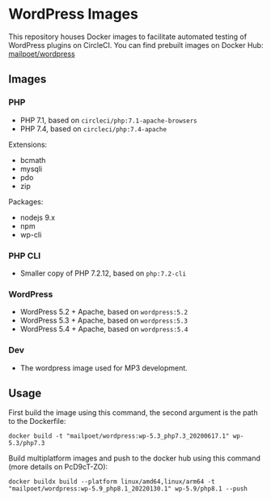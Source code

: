 # WordPress Images

This repository houses Docker images to facilitate automated testing of WordPress plugins on CircleCI.
You can find prebuilt images on Docker Hub: [mailpoet/wordpress](https://hub.docker.com/r/mailpoet/wordpress/)

## Images

### PHP

- PHP 7.1, based on `circleci/php:7.1-apache-browsers`
- PHP 7.4, based on `circleci/php:7.4-apache`

Extensions:

- bcmath
- mysqli
- pdo
- zip

Packages:

- nodejs 9.x
- npm
- wp-cli

### PHP CLI

- Smaller copy of PHP 7.2.12, based on `php:7.2-cli`

### WordPress

- WordPress 5.2 + Apache, based on `wordpress:5.2`
- WordPress 5.3 + Apache, based on `wordpress:5.3`
- WordPress 5.4 + Apache, based on `wordpress:5.4`

### Dev

- The wordpress image used for MP3 development.

## Usage

First build the image using this command, the second argument is the path to the Dockerfile:
```
docker build -t "mailpoet/wordpress:wp-5.3_php7.3_20200617.1" wp-5.3/php7.3
```


Build multiplatform images and push to the docker hub using this command (more details on PcD9cT-ZO):
```
docker buildx build --platform linux/amd64,linux/arm64 -t "mailpoet/wordpress:wp-5.9_php8.1_20220130.1" wp-5.9/php8.1 --push
```
